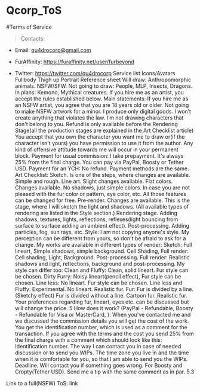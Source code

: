 # Qcorp_ToS

#Terms of Service


> Contacts:
     
   * Email: qu4drocorp@gmail.com

   * FurAffinity: https://furaffinity.net/user/furbeyond

* Twitter: https://twitter.com/qu4drocorp 
Service list 
Icons/Avatars
Fullbody
Thigh up
Portrait
Reference sheet
Will draw:
Anthropomorphic animals.
NSFW/SFW.
Not going to draw:
People, MLP, Insects, Dragons.
In plans:
Kemono, Mythical creatures.
If you hire me as an artist, you accept the rules established below.
Main statements:
If you hire me as an NSFW artist, you agree that you are 18 years old or older. Not going to make NSFW artwork for a minor.
I produce only digital goods.
I won’t create anything that violates the law.
I’m not drawing characters that don't belong to you.
Refund is only available before the Rendering Stage(all the production stages are explained in the Art Checklist article) 
You accept that you own the character you want me to draw or(if the character isn't yours) you have permission to use it from the author.
Any kind of offensive attitude towards me will occur in your permanent block.
Payment for usual commission:
I take prepayment. It's always 25% from the final charge.
You can pay via PayPal, Boosty or Tether USD.
Payment for an YCH:
No refund.
Payment methods are the same.
Art Checklist:
Sketch. Is one of the steps, where changes are available. Simple and rough.
Line art. Slight changes available.
Flat colors. Changes available. No shadows, just simple colors. In case you are not pleased with the fur color or pattern, eye color, etc. All those features can be changed for free.
Pre-render. Changes are available. This is the stage, where I will sketch the light and shadows. (All available types of rendering are listed in the Style section.)
Rendering stage. Adding shadows, textures, lights, reflections, reflexes(light bouncing from surface to surface adding an ambient effect). 
Post-processing. Adding particles, fog, sun rays, etc.
Style:
I am not copying anyone's style.
My perception can be different from yours, so don't be afraid to ask for a change.
My works are available in different types of render:
Sketch: Full lineart, Simple shadows, simple background.
Cell Shading, Full render: Cell shading, Light, Background, Post-processing.
Full render: Realistic shadows and light, reflections, background and post-processing.
My style can differ too:
Clean and Fluffy: Clean, solid lineart. Fur style can be chosen.
Dirty Furry: Noisy lineart(pencil effect), Fur style can be chosen.
Line less: No lineart. Fur style can be chosen.
Line less and Fluffy: Experimental. No lineart. Realistic fur.
Fur:
Fur is divided by a line.(Sketchy effect)
Fur is divided without a line.
Cartoon fur.
Realistic fur.
Your preferences regarding fur, lineart, eyes etc. can be discussed but will change the price. 
5 How does it work? (PayPal - Refundable, Boosty - Refundable for Visa or MasterCard, ):
When you've contacted me and we discussed the commission details you will get the cost of the work.
You get the identification number, which is used as a comment for the transaction.
If you agree with the terms and the cost you send 25% from the final charge with a comment which should look like this:
Identification number.
The way I can contact you in case of needed discussion or to send you WIPs.
The time zone you live in and the time when it is comfortable for you, so that I am able to send you the WIPs.
Deadline. Will contact you if something goes wrong.
For Boosty and Cropty(Tether USD). Send me a tip with the same comment as in par. 5.3

Link to a full(NSFW) ToS: link

